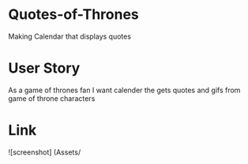 # Quotes-of-Thrones
Making Calendar that displays quotes 

# User Story

As a game of thrones fan
I want calender the gets quotes and gifs from game of throne characters

# Link

![screenshot] (Assets/